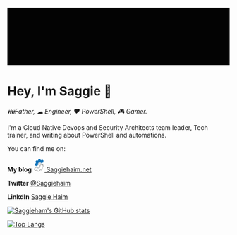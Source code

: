 [![alt text](https://github.com/Saggiehaim/saggiehaim/blob/master/media/coverimage.gif "Saggie Haim Github cover image")](https://github.com/Saggiehaim)

# Hey, I'm Saggie 👋

_👪Father, ☁ Engineer, ❤ PowerShell, 🎮 Gamer._

I'm a Cloud Native Devops and Security Architects team leader, Tech trainer, and writing about PowerShell and automations.

You can find me on:

 **My blog** <a href="https://www.saggiehaim.net"><img height="30" src="https://github.com/Saggiehaim/saggiehaim/blob/master/media/white_logo.png"> Saggiehaim.net</a>

 **Twitter** [@Saggiehaim](https://twitter.com/SaggieHaim)
 
 **LinkdIn** [Saggie Haim](https://www.linkedin.com/in/saggie/)

<!--
**Saggiehaim/saggiehaim** is a ✨ _special_ ✨ repository because its `README.md` (this file) appears on your GitHub profile.

Here are some ideas to get you started:

- 🔭 I’m currently working on Saggiehaim.net
- 🌱 I’m currently learning Dot.net Core
- 👯 I’m looking to collaborate on PowerShell Projects
- 🤔 I’m looking for help with ...
- 💬 Ask me about PowerShell and Directory Services
- 📫 How to reach me: ...
- 😄 Pronouns: ...
- ⚡ Fun fact: ...
-->

[![Saggieham's GitHub stats](https://github-readme-stats.vercel.app/api?username=saggiehaim&show_icons=true&theme=dark)](https://github.com/saggiehaim/)

[![Top Langs](https://github-readme-stats.vercel.app/api/top-langs/?username=saggiehaim&layout=compact&theme=dark)](https://github.com/saggiehaim/)
